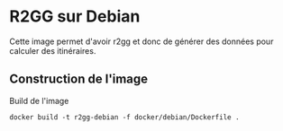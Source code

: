 # R2GG sur Debian

Cette image permet d'avoir r2gg et donc de générer des données pour calculer des itinéraires. 

## Construction de l'image 

Build de l'image 
```
docker build -t r2gg-debian -f docker/debian/Dockerfile .
```